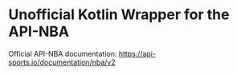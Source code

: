 # Unofficial Kotlin Wrapper for the API-NBA

Official API-NBA documentation: https://api-sports.io/documentation/nba/v2

